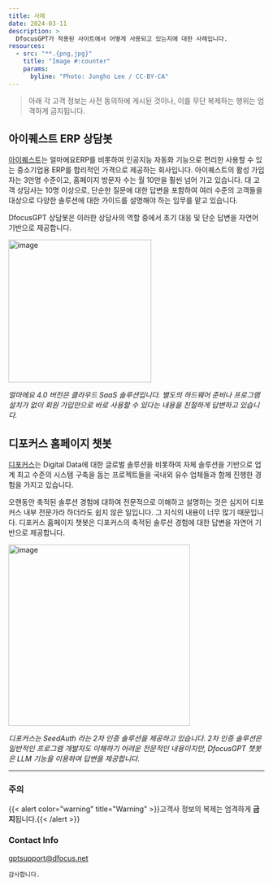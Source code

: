 ```yaml
---
title: 사례
date: 2024-03-11
description: >
  DfocusGPT가 적용된 사이트에서 어떻게 사용되고 있는지에 대한 사례입니다.
resources:
  - src: "**.{png,jpg}"
    title: "Image #:counter"
    params:
      byline: "Photo: Jungho Lee / CC-BY-CA"
---
```


> 아래 각 고객 정보는 사전 동의하에 게시된 것이나, 이를 무단 복제하는 행위는 엄격하게 금지됩니다. 

## 아이퀘스트 ERP 상담봇

[아이퀘스트](https://www.iquest.co.kr/)는 얼마에요ERP를 비롯하여 인공지능 자동화 기능으로 편리한 사용할 수 있는 중소기업용 ERP를 합리적인 가격으로 제공하는 회사입니다. 아이퀘스트의 활성 가입자는 3만명 수준이고, 홈페이지 방문자 수는 월 10만을 훨씬 넘어 가고 있습니다. 대 고객 상담사는 10명 이상으로, 단순한 질문에 대한 답변을 포함하여 여러 수준의 고객들을 대상으로 다양한 솔루션에 대한 가이드를 설명해야 하는 임무를 맡고 있습니다.

DfocusGPT 상담봇은 이러한 상담사의 역할 중에서 초기 대응 및 단순 답변을 자연어 기반으로 제공합니다.

<img width="281" alt="image" src="https://github.com/dfocusgpt/dfocusgpt.github.io/assets/143764176/9bfa6b98-1dfd-468d-91b0-958de9e07167"> 

_얼마에요 4.0 버전은 클라우드 SaaS 솔루션입니다. 별도의 하드웨어 준비나 프로그램 설치가 없이 회원 가입만으로 바로 사용할 수 있다는 내용을 친절하게 답변하고 있습니다._


## 디포커스 홈페이지 챗봇

[디포커스](https://dfocus.net/)는 Digital Data에 대한 글로벌 솔루션을 비롯하여 자체 솔루션을 기반으로 업계 최고 수준의 시스템 구축을 돕는 프로젝트들을 국내외 유수 업체들과 함께 진행한 경험을 가지고 있습니다. 

오랜동안 축적된 솔루션 경험에 대하여 전문적으로 이해하고 설명하는 것은 심지어 디포커스 내부 전문가라 하더라도 쉽지 않은 일입니다. 그 지식의 내용이 너무 많기 때문입니다. 디포커스 홈페이지 챗봇은 디포커스의 축적된 솔루션 경험에 대한 답변을 자연어 기반으로 제공합니다.

<img width="357" alt="image" src="https://github.com/dfocusgpt/dfocusgpt.github.io/assets/143764176/39a06ad2-60bc-4ea4-919c-86970939d36f">

_디포커스는 SeedAuth 라는 2차 인증 솔루션을 제공하고 있습니다. 2차 인증 솔루션은 일반적인 프로그램 개발자도 이해하기 어려운 전문적인 내용이지만, DfocusGPT 챗봇은 LLM 기능을 이용하여 답변을 제공합니다._

----------------
### 주의

{{< alert color="warning" title="Warning" >}}고객사 정보의 복제는 엄격하게 **금지**됩니다.{{< /alert >}}

### Contact Info
gptsupport@dfocus.net


```
감사합니다.
```
